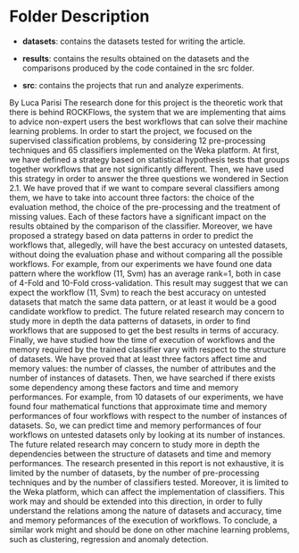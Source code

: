 # Folder Description

- **datasets**: contains the datasets tested for writing the article.

- **results**: contains the results obtained on the datasets and the comparisons produced by the code contained in the src folder.

- **src**: contains the projects that run and analyze experiments.


By Luca Parisi
The research done for this project is the theoretic work that there is behind ROCKFlows, the system that we are implementing that aims to advice non-expert users the best workflows that can solve their machine learning problems. In order to start the project, we focused on the supervised classification problems, by considering 12 pre-processing techniques and 65 classifiers implemented on the Weka platform. At first, we have defined a strategy based on statistical hypothesis tests that groups together workflows that are not significantly different. Then, we have used this strategy in order to answer the three questions we wondered in Section 2.1. We have proved that if we want to compare several classifiers among them, we have to take into account three factors: the choice of the evaluation method, the choice of the pre-processing and the treatment of missing values. Each of these factors have a significant impact on the results obtained by the comparison of the classifier. Moreover, we have proposed a strategy based on data patterns in order to predict the workflows that, allegedly, will have the best accuracy on untested datasets, without doing the evaluation phase and without comparing all the possible workflows. For example, from our experiments we have found one data pattern where the workflow (11, Svm) has an average rank=1, both in case of 4-Fold and 10-Fold cross-validation. This result may suggest that we can expect the workflow (11, Svm) to reach the best accuracy on untested datasets that match the same data pattern, or at least it would be a good candidate workflow to predict. The future related research may concern to study more in depth the data patterns of datasets, in order to find workflows that are supposed to get the best results in terms of accuracy. Finally, we have studied how the time of execution of workflows and the memory required by the trained classifier vary with respect to the structure of datasets. We have proved that at least three factors affect time and memory values: the number of classes, the number of attributes and the number of instances of datasets. Then, we have searched if there exists some dependency among these factors and time and memory performances. For example, from 10 datasets of our experiments, we have found four mathematical functions that approximate time and memory performances of four workflows with respect to the number of instances of datasets. So, we can predict time and memory performances of four workflows on untested datasets only by looking at its number of instances. The future related research may concern to study more in depth the dependencies between the structure of datasets and time and memory performances.
The research presented in this report is not exhaustive, it is limited by the number of datasets, by the number of pre-processing techniques and by the number of classifiers tested. Moreover, it is limited to the Weka platform, which can affect the implementation of classifiers. This work may and should be extended into this direction, in order to fully understand the relations among the nature of datasets and accuracy, time and memory peformances of the execution of workflows. To conclude, a similar work might and should be done on other machine learning problems, such as clustering, regression and anomaly detection.

